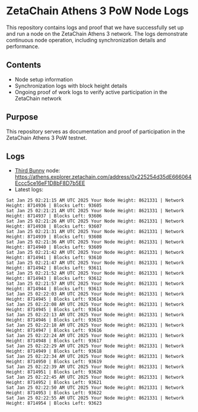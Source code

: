 # ZetaChain Athens 3 PoW Node Logs
This repository contains logs and proof that we have successfully set up and run a node on the ZetaChain Athens 3 network. The logs demonstrate continuous node operation, including synchronization details and performance.

## Contents
- Node setup information
- Synchronization logs with block height details
- Ongoing proof of work logs to verify active participation in the ZetaChain network

## Purpose
This repository serves as documentation and proof of participation in the ZetaChain Athens 3 PoW testnet.

## Logs

- [Third Bunny](https://thirdbunny.xyz/) node: https://athens.explorer.zetachain.com/address/0x225254d35dE666064Eccc5ce16eF1D8bF8D7b5EE
- Latest logs:
```
Sat Jan 25 02:21:15 AM UTC 2025 Your Node Height: 8621331 | Network Height: 8714936 | Blocks Left: 93605
Sat Jan 25 02:21:21 AM UTC 2025 Your Node Height: 8621331 | Network Height: 8714937 | Blocks Left: 93606
Sat Jan 25 02:21:26 AM UTC 2025 Your Node Height: 8621331 | Network Height: 8714938 | Blocks Left: 93607
Sat Jan 25 02:21:31 AM UTC 2025 Your Node Height: 8621331 | Network Height: 8714939 | Blocks Left: 93608
Sat Jan 25 02:21:36 AM UTC 2025 Your Node Height: 8621331 | Network Height: 8714940 | Blocks Left: 93609
Sat Jan 25 02:21:42 AM UTC 2025 Your Node Height: 8621331 | Network Height: 8714941 | Blocks Left: 93610
Sat Jan 25 02:21:47 AM UTC 2025 Your Node Height: 8621331 | Network Height: 8714942 | Blocks Left: 93611
Sat Jan 25 02:21:52 AM UTC 2025 Your Node Height: 8621331 | Network Height: 8714943 | Blocks Left: 93612
Sat Jan 25 02:21:57 AM UTC 2025 Your Node Height: 8621331 | Network Height: 8714944 | Blocks Left: 93613
Sat Jan 25 02:22:03 AM UTC 2025 Your Node Height: 8621331 | Network Height: 8714945 | Blocks Left: 93614
Sat Jan 25 02:22:08 AM UTC 2025 Your Node Height: 8621331 | Network Height: 8714945 | Blocks Left: 93614
Sat Jan 25 02:22:13 AM UTC 2025 Your Node Height: 8621331 | Network Height: 8714946 | Blocks Left: 93615
Sat Jan 25 02:22:18 AM UTC 2025 Your Node Height: 8621331 | Network Height: 8714947 | Blocks Left: 93616
Sat Jan 25 02:22:24 AM UTC 2025 Your Node Height: 8621331 | Network Height: 8714948 | Blocks Left: 93617
Sat Jan 25 02:22:29 AM UTC 2025 Your Node Height: 8621331 | Network Height: 8714949 | Blocks Left: 93618
Sat Jan 25 02:22:34 AM UTC 2025 Your Node Height: 8621331 | Network Height: 8714950 | Blocks Left: 93619
Sat Jan 25 02:22:39 AM UTC 2025 Your Node Height: 8621331 | Network Height: 8714951 | Blocks Left: 93620
Sat Jan 25 02:22:45 AM UTC 2025 Your Node Height: 8621331 | Network Height: 8714952 | Blocks Left: 93621
Sat Jan 25 02:22:50 AM UTC 2025 Your Node Height: 8621331 | Network Height: 8714953 | Blocks Left: 93622
Sat Jan 25 02:22:55 AM UTC 2025 Your Node Height: 8621331 | Network Height: 8714954 | Blocks Left: 93623
```
